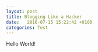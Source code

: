 ```yaml
---
layout: post
title: Blogging Like a Hacker
date:   2016-07-15 15:22:42 +0100
categories: Test
---
```


Hello World!